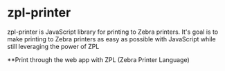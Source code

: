 # zpl-printer
zpl-printer is JavaScript library for printing to Zebra printers. It's goal is to make printing to Zebra printers as easy as possible with JavaScript while still leveraging the power of ZPL

**Print through the web app with ZPL (Zebra Printer Language)
